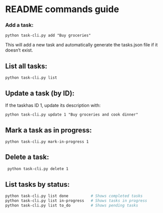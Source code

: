 # README commands guide

### Add a task:
```
python task-cli.py add "Buy groceries"
```
This will add a new task and automatically generate the tasks.json file if it doesn’t exist.

## List all tasks:
```
python task-cli.py list
```
## Update a task (by ID):

If the taskhas ID 1, update its description with:
```
python task-cli.py update 1 "Buy groceries and cook dinner"
```
## Mark a task as in progress:
```
python task-cli.py mark-in-progress 1
```
## Delete a task:
```bash
 python task-cli.py delete 1
```

## List tasks by status:

```bash
python task-cli.py list done          # Shows completed tasks
python task-cli.py list in-progress   # Shows tasks in progress
python task-cli.py list to_do         # Shows pending tasks
```


